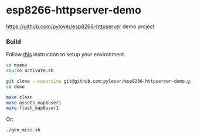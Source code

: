 # esp8266-httpserver-demo
https://github.com/pylover/esp8266-httpserver demo project




### Build

Follow [this](https://github.com/pylover/esp8266-env) instruction 
to setup your environment.


```bash
cd myenv
source activate.sh

git clone --recursive git@github.com:pylover/esp8266-httpserver-demo.git demo
cd demo

make clean
make assets_map6user1
make flash_map6user1 

```

Or:

```bash
./gen_misc.sh
```
